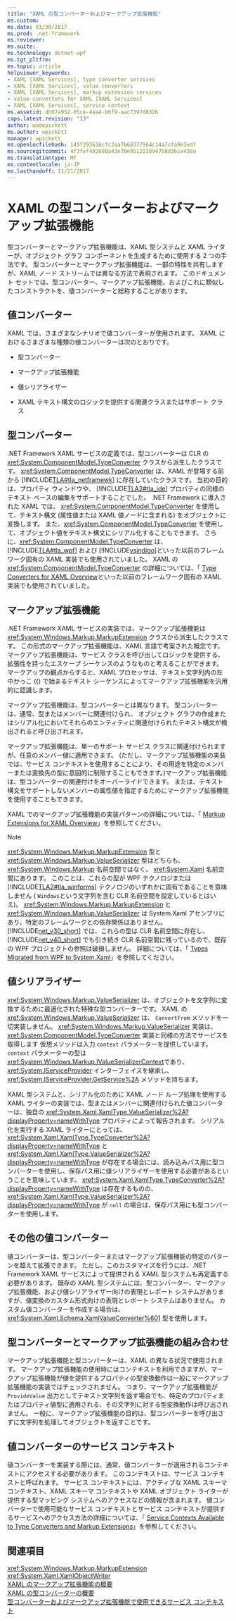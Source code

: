 ```yaml
---
title: "XAML の型コンバーターおよびマークアップ拡張機能"
ms.custom: 
ms.date: 03/30/2017
ms.prod: .net-framework
ms.reviewer: 
ms.suite: 
ms.technology: dotnet-wpf
ms.tgt_pltfrm: 
ms.topic: article
helpviewer_keywords:
- XAML [XAML Services], type converter services
- XAML [XAML Services], value converters
- XAML [XAML Services], markup extension services
- value converters for XAML [XAML Services]
- XAML [XAML Services], service context
ms.assetid: db07a952-05ce-4aa4-b6f9-aac7397d0326
caps.latest.revision: "13"
author: wadepickett
ms.author: wpickett
manager: wpickett
ms.openlocfilehash: 149f293616cfc2aa7b68377964c14a7cfa9e3edf
ms.sourcegitcommit: 4f3fef493080a43e70e951223894768d36ce430a
ms.translationtype: MT
ms.contentlocale: ja-JP
ms.lasthandoff: 11/21/2017
---
```

# <a name="type-converters-and-markup-extensions-for-xaml"></a>XAML の型コンバーターおよびマークアップ拡張機能
型コンバーターとマークアップ拡張機能は、XAML 型システムと XAML ライターが、オブジェクト グラフ コンポーネントを生成するために使用する 2 つの手法です。 型コンバーターとマークアップ拡張機能は、一部の特性を共有しますが、XAML ノード ストリームでは異なる方法で表現されます。 このドキュメント セットでは、型コンバーター、マークアップ拡張機能、およびこれに類似したコンストラクトを、値コンバーターと総称することがあります。  
  
<a name="value_converters"></a>   
## <a name="value-converters"></a>値コンバーター  
 XAML では、さまざまなシナリオで値コンバーターが使用されます。 XAML におけるさまざまな種類の値コンバーターは次のとおりです。  
  
-   型コンバーター  
  
-   マークアップ拡張機能  
  
-   値シリアライザー  
  
-   XAML テキスト構文のロジックを提供する関連クラスまたはサポート クラス  
  
<a name="type_converters"></a>   
## <a name="type-converters"></a>型コンバーター  
 .NET Framework XAML サービスの定義では、型コンバーターは CLR の <xref:System.ComponentModel.TypeConverter> クラスから派生したクラスです。 <xref:System.ComponentModel.TypeConverter> は、XAML が登場する前から [!INCLUDE[TLA#tla_netframewk](../../../includes/tlasharptla-netframewk-md.md)] に存在していたクラスです。 当初の目的は、プロパティ ウィンドウや、 [!INCLUDE[TLA2#tla_ide](../../../includes/tla2sharptla-ide-md.md)] プロパティの同様のテキスト ベースの編集をサポートすることでした。 .NET Framework に導入された XAML では、 <xref:System.ComponentModel.TypeConverter> を使用して、テキスト構文 (属性値または XAML 値ノードに含まれる) をオブジェクトに変換します。 また、<xref:System.ComponentModel.TypeConverter> を使用して、オブジェクト値をテキスト構文にシリアル化することもできます。 さらに、<xref:System.ComponentModel.TypeConverter> は、 [!INCLUDE[TLA#tla_wpf](../../../includes/tlasharptla-wpf-md.md)] および [!INCLUDE[vsindigo](../../../includes/vsindigo-md.md)]といった以前のフレームワーク固有の XAML 実装でも使用されていました。 XAML の <xref:System.ComponentModel.TypeConverter> の詳細については、「 [Type Converters for XAML Overview](../../../docs/framework/xaml-services/type-converters-for-xaml-overview.md)といった以前のフレームワーク固有の XAML 実装でも使用されていました。  
  
<a name="markup_extensions"></a>   
## <a name="markup-extensions"></a>マークアップ拡張機能  
 .NET Framework XAML サービスの実装では、マークアップ拡張機能は <xref:System.Windows.Markup.MarkupExtension> クラスから派生したクラスです。 この形式のマークアップ拡張機能は、XAML 言語で考案された概念です。 マークアップ拡張機能は、サービス クラスを呼び出してロジックを提供する、拡張性を持ったエスケープ シーケンスのようなものと考えることができます。 マークアップの観点からすると、XAML プロセッサは、テキスト文字列内の左中かっこ ({) で始まるテキスト シーケンスによってマークアップ拡張機能を汎用的に認識します。  
  
 マークアップ拡張機能は、型コンバーターとは異なります。 型コンバーターは、通常、型またはメンバーに関連付けられ、 オブジェクト グラフの作成またはシリアル化においてそれらのエンティティに関連付けられたテキスト構文が検出されると呼び出されます。  
  
 マークアップ拡張機能は、単一のサポート サービス クラスに関連付けられますが、任意のメンバー値に適用できます。 (ただし、マークアップ拡張機能の実装では、サービス コンテキストを使用することにより、その用途を特定のメンバーまたは変換先の型に意図的に制限することもできます。)マークアップ拡張機能は、型コンバーターの関連付けをオーバーライドできます。 または、テキスト構文をサポートしないメンバーの属性値を指定するためにマークアップ拡張機能を使用することもできます。  
  
 XAML でのマークアップ拡張機能の実装パターンの詳細については、「 [Markup Extensions for XAML Overview](../../../docs/framework/xaml-services/markup-extensions-for-xaml-overview.md)」を参照してください。  
  
> [!NOTE]
>  <xref:System.Windows.Markup.MarkupExtension> 型と <xref:System.Windows.Markup.ValueSerializer> 型はどちらも、 <xref:System.Windows.Markup> 名前空間ではなく、 <xref:System.Xaml> 名前空間にあります。 このことは、これらの型が WPF テクノロジまたは [!INCLUDE[TLA2#tla_winforms](../../../includes/tla2sharptla-winforms-md.md)] テクノロジのいずれかに固有であることを意味しません ( `Windows`という文字列を含む CLR 名前空間を設定しているとはいえ)。 <xref:System.Windows.Markup.MarkupExtension> と <xref:System.Windows.Markup.ValueSerializer> は System.Xaml アセンブリにあり、特定のフレームワークとの依存関係はありません。 [!INCLUDE[net_v30_short](../../../includes/net-v30-short-md.md)] では、これらの型は CLR 名前空間に存在し、 [!INCLUDE[net_v40_short](../../../includes/net-v40-short-md.md)] でも引き続き CLR 名前空間に残っているので、既存の WPF プロジェクトの参照は破損しません。 詳細については、「 [Types Migrated from WPF to System.Xaml](../../../docs/framework/xaml-services/types-migrated-from-wpf-to-system-xaml.md)」を参照してください。  
  
<a name="value_serializers"></a>   
## <a name="value-serializers"></a>値シリアライザー  
 <xref:System.Windows.Markup.ValueSerializer> は、オブジェクトを文字列に変換するために最適化された特殊な型コンバーターです。 XAML の <xref:System.Windows.Markup.ValueSerializer> は、 `ConvertFrom` メソッドを一切実装しません。 <xref:System.Windows.Markup.ValueSerializer> 実装は、 <xref:System.ComponentModel.TypeConverter> 実装と同様の方法でサービスを取得します 仮想メソッドは入力 `context` パラメーターを提供しています。 `context` パラメーターの型は <xref:System.Windows.Markup.IValueSerializerContext>であり、 <xref:System.IServiceProvider> インターフェイスを継承し、 <xref:System.IServiceProvider.GetService%2A> メソッドを持ちます。  
  
 XAML 型システムと、シリアル化のために XAML ノード ループ処理を使用する XAML ライターの実装では、型またはメンバーに関連付けられた値コンバーターは、独自の <xref:System.Xaml.XamlType.ValueSerializer%2A?displayProperty=nameWithType> プロパティによって報告されます。 シリアル化を実行する XAML ライターにとっては、<xref:System.Xaml.XamlType.TypeConverter%2A?displayProperty=nameWithType> と <xref:System.Xaml.XamlType.ValueSerializer%2A?displayProperty=nameWithType> が存在する場合には、読み込みパス用に型コンバーターを使用し、保存パス用に値シリアライザーを使用する必要があるということを意味しています。 <xref:System.Xaml.XamlType.TypeConverter%2A?displayProperty=nameWithType> は存在するものの、<xref:System.Xaml.XamlType.ValueSerializer%2A?displayProperty=nameWithType> が `null` の場合は、保存パス用にも型コンバーターを使用します。  
  
<a name="other_value_converters"></a>   
## <a name="other-value-converters"></a>その他の値コンバーター  
 値コンバーターは、型コンバーターまたはマークアップ拡張機能の特定のパターンを超えて拡張できます。 ただし、このカスタマイズを行うには、.NET Framework XAML サービスによって提供される XAML 型システムも再定義する必要があります。 既存の XAML 型システムには、型コンバーター、マークアップ拡張機能、および値シリアライザー向けの表現とレポート システムがありますが、値変換のカスタム形式向けの表現とレポート システムはありません。 カスタム値コンバーターを作成する場合は、 <xref:System.Xaml.Schema.XamlValueConverter%601> 型を使用します。  
  
<a name="type_converters_and_markup_extensions_in_combination"></a>   
## <a name="type-converters-and-markup-extensions-in-combination"></a>型コンバーターとマークアップ拡張機能の組み合わせ  
 マークアップ拡張機能と型コンバーターは、XAML の異なる状況で使用されます。 マークアップ拡張機能の使用時にはコンテキストを利用できますが、マークアップ拡張機能が値を提供するプロパティの型変換動作は一般にマークアップ拡張機能の実装ではチェックされません。 つまり、マークアップ拡張機能が `ProvideValue` 出力としてテキスト文字列を返す場合でも、特定のプロパティまたはプロパティ値型に適用される、その文字列に対する型変換動作は呼び出されません。 一般に、マークアップ拡張機能の目的は、型コンバーターを呼び出さずに文字列を処理してオブジェクトを返すことです。  
  
<a name="service_context_for_a_value_converter"></a>   
## <a name="service-context-for-a-value-converter"></a>値コンバーターのサービス コンテキスト  
 値コンバーターを実装する際には、通常、値コンバーターが適用されるコンテキストにアクセスする必要があります。 このコンテキストは、サービス コンテキストと呼ばれます。 サービス コンテキストには、アクティブな XAML スキーマ コンテキスト、XAML スキーマ コンテキストや XAML オブジェクト ライターが提供する型マッピング システムへのアクセスなどの情報が含まれます。 値コンバーターで使用可能なサービス コンテキストとサービス コンテキストが提供するサービスへのアクセス方法の詳細については、「 [Service Contexts Available to Type Converters and Markup Extensions](../../../docs/framework/xaml-services/service-contexts-available-to-type-converters-and-markup-extensions.md)」を参照してください。  
  
## <a name="see-also"></a>関連項目  
 <xref:System.Windows.Markup.MarkupExtension>  
 <xref:System.Xaml.XamlObjectWriter>  
 [XAML のマークアップ拡張機能の概要](../../../docs/framework/xaml-services/markup-extensions-for-xaml-overview.md)  
 [XAML の型コンバーターの概要](../../../docs/framework/xaml-services/type-converters-for-xaml-overview.md)  
 [型コンバーターおよびマークアップ拡張機能で使用できるサービス コンテキスト](../../../docs/framework/xaml-services/service-contexts-available-to-type-converters-and-markup-extensions.md)
